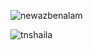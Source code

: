 <p><img align="center" src="https://github-readme-streak-stats.herokuapp.com/?user=newazbenalam&" alt="newazbenalam" /></p>
<p><img align="left" src="https://github-readme-stats.vercel.app/api/top-langs?username=tnshaila&show_icons=true&locale=en&layout=compact" alt="tnshaila" /></p>
<!-- 
### Hi there 👋
<p>&nbsp;<img align="center" src="https://github-readme-stats.vercel.app/api?username=newazbenalam&show_icons=true&locale=en" alt="newazbenalam" /></p>
-->

<!--
**newazbenalam/newazbenalam** is a ✨ _special_ ✨ repository because its `README.md` (this file) appears on your GitHub profile.

Here are some ideas to get you started:

- 🔭 I’m currently working on ...
- 🌱 I’m currently learning ...
- 👯 I’m looking to collaborate on ...
- 🤔 I’m looking for help with ...
- 💬 Ask me about ...
- 📫 How to reach me: ...
- 😄 Pronouns: ...
- ⚡ Fun fact: ...
-->
